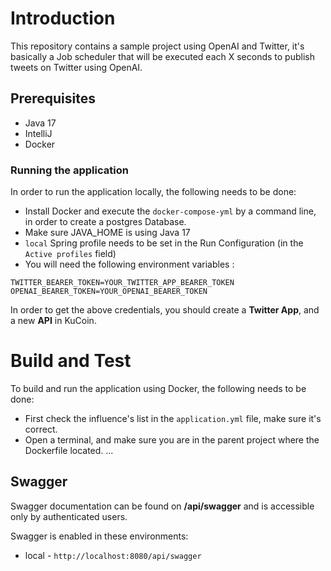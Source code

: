 # Introduction

This repository contains a sample project using OpenAI and Twitter, it's basically a Job scheduler that will be executed each X seconds to publish tweets on Twitter using OpenAI.

## Prerequisites

- Java 17
- IntelliJ
- Docker

### Running the application

In order to run the application locally, the following needs to be done:
- Install Docker and execute the `docker-compose-yml` by a command line, in order to create a postgres Database.
- Make sure JAVA_HOME is using Java 17
- `local` Spring profile needs to be set in the Run Configuration (in the `Active profiles` field)
- You will need the following environment variables :

```
TWITTER_BEARER_TOKEN=YOUR_TWITTER_APP_BEARER_TOKEN
OPENAI_BEARER_TOKEN=YOUR_OPENAI_BEARER_TOKEN
```

In order to get the above credentials, you should create a **Twitter App**, and a new **API** in KuCoin.

# Build and Test

To build and run the application using Docker, the following needs to be done:
- First check the influence's list in the `application.yml` file, make sure it's correct.
- Open a terminal, and make sure you are in the parent project where the Dockerfile located.
...

## Swagger

Swagger documentation can be found on **/api/swagger** and is accessible only by authenticated users.

Swagger is enabled in these environments:

- local -  `http://localhost:8080/api/swagger`
